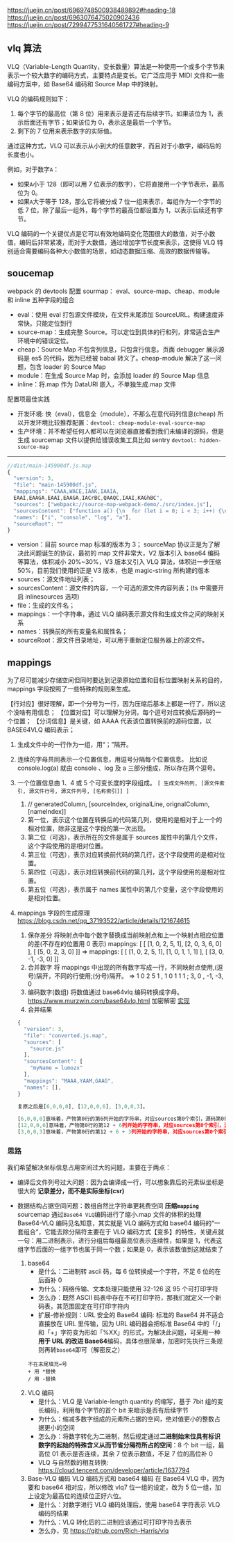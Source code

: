 https://juejin.cn/post/6969748500938489892#heading-18
https://juejin.cn/post/6963076475020902436
https://juejin.cn/post/7299477531640561727#heading-9

## vlq 算法

VLQ（Variable-Length Quantity，变长数量）算法是一种使用一个或多个字节来表示一个较大数字的编码方式，主要特点是变长。它广泛应用于 MIDI 文件和一些编码方案中，如 Base64 编码和 Source Map 中的映射。

VLQ 的编码规则如下：

1. 每个字节的最高位（第 8 位）用来表示是否还有后续字节。如果该位为 1，表示后面还有字节；如果该位为 0，表示这是最后一个字节。
2. 剩下的 7 位用来表示数字的实际值。

通过这种方式，VLQ 可以表示从小到大的任意数字，而且对于小数字，编码后的长度也小。

例如，对于数字`A`：

- 如果`A`小于 128（即可以用 7 位表示的数字），它将直接用一个字节表示，最高位为 0。
- 如果`A`大于等于 128，那么它将被分成 7 位一组来表示，每组作为一个字节的低 7 位，除了最后一组外，每个字节的最高位都设置为 1，以表示后续还有字节。

VLQ 编码的一个关键优点是它可以有效地编码变化范围很大的数值，对于小数值，编码后非常紧凑，而对于大数值，通过增加字节长度来表示，这使得 VLQ 特别适合需要编码各种大小数值的场景，如动态数据压缩、高效的数据传输等。

## soucemap

webpack 的 devtools 配置 sourmap： eval、source-map、cheap、module 和 inline 五种字段的组合

- eval：使用 eval 打包源文件模块，在文件末尾添加 SourceURL。构建速度非常快。只能定位到行
- source-map：生成完整 Source。可以定位到具体的行和列，非常适合生产环境中的错误定位。
- cheap：Source Map 不包含列信息，只包含行信息。页面 debugger 展示源码是 es5 的代码，因为已经被 babal 转义了。cheap-module 解决了这一问题，包含 loader 的 Source Map
- module：在生成 Source Map 时，会添加 loader 的 Source Map 信息
- inline：将.map 作为 DataURI 嵌入，不单独生成.map 文件

配置项最佳实践

- 开发环境: 快（eval），信息全（module），不那么在意代码列信息(cheap)
  所以开发环境比较推荐配置：`devtool: cheap-module-eval-source-map`
- 生产环境：并不希望任何人都可以在浏览器直接看到我们未编译的源码，但是生成 sourcemap 文件以提供给错误收集工具比如 sentry `devtool: hidden-source-map`

---

```js
//dist/main-145900df.js.map
{
  "version": 3,
  "file": "main-145900df.js",
  "mappings": "CAAA,WACE,IAAK,IAAIA,
  EAAI,EAAGA,EAAI,EAAGA,IACrBC,QAAQC,IAAI,KAGhBC",
  "sources": ["webpack://source-map-webpack-demo/./src/index.js"],
  "sourcesContent": ["function a() {\n  for (let i = 0; i < 3; i++) {\n    console.log('s');\n  }\n}\na();"],
  "names": ["i", "console", "log", "a"],
  "sourceRoot": ""
}
```

- version：目前 source map 标准的版本为 3；
  sourceMap 协议正是为了解决此问题诞生的协议，最初的 map 文件非常大，V2 版本引入 base64 编码等算法，体积减小 20%~30%，V3 版本又引入 VLQ 算法，体积进一步压缩 50%，目前我们使用的正是 V3 版本，也是 magic-string 所构建的版本
- sources：源文件地址列表；
- sourcesContent：源文件的内容，一个可选的源文件内容列表；(ts 中需要开启 inlinesources 选项)
- file：生成的文件名；
- mappings：一个字符串，通过 VLQ 编码表示源文件和生成文件之间的映射关系
- names：转换前的所有变量名和属性名；
- sourceRoot：源文件目录地址，可以用于重新定位服务器上的源文件。

## mappings

为了尽可能减少存储空间但同时要达到记录原始位置和目标位置映射关系的目的，mappings 字段按照了一些特殊的规则来生成。

【行对应】很好理解，即一个分号为一行，因为压缩后基本上都是一行了，所以这个没啥有用信息；
【位置对应】可以理解为分词，每个逗号对应转换后源码的一个位置；
【分词信息】是关键，如 AAAA 代表该位置转换前的源码位置，以 BASE64VLQ 编码表示；

1. 生成文件中的一行作为一组，用“；”隔开。
2. 连续的字母共同表示一个位置信息，用逗号分隔每个位置信息。
   比如说 console.log(a) 就由 console 、log 及 a 三部分组成，所以存在两个逗号。
3. 一个位置信息由 1、4 或 5 个可变长度的字段组成。
   `[ 生成文件的列, [源文件索引, 源文件行号, 源文件列号, [名称索引]] ]`

   1. // generatedColumn, [sourceIndex, originalLine, orignalColumn, [nameIndex]]
   2. 第一位，表示这个位置在转换后的代码第几列，使用的是相对于上一个的相对位置，除非这是这个字段的第一次出现。
   3. 第二位（可选），表示所在的文件是属于 sources 属性中的第几个文件，这个字段使用的是相对位置。
   4. 第三位（可选），表示对应转换前代码的第几行，这个字段使用的是相对位置。
   5. 第四位（可选），表示对应转换前代码的第几列，这个字段使用的是相对位置。
   6. 第五位（可选），表示属于 names 属性中的第几个变量，这个字段使用的是相对位置。

4. mappings 字段的生成原理
   https://blog.csdn.net/qq_37193522/article/details/121674615

   1. 保存差分
      将映射点中每个数字替换成当前映射点和上一个映射点相应位置的差(不存在的位置用 0 表示)
      mappings: [ [ [1, 0, 2, 5, 1], [2, 0, 3, 6, 0] ], [ [5, 0, 2, 3, 0] ]]
      =>
      mappings: [ [ [1, 0, 2, 5, 1], [1, 0, 1, 1, 1] ], [ [3, 0, -1, -3, 0] ]]
   2. 合并数字
      将 mappings 中出现的所有数字写成一行，不同映射点使用,(逗号)隔开，不同的行使用;(分号)隔开。
      => 1 0 2 5 1 , 1 0 1 1 1 ; 3, 0 , -1, -3, 0
   3. 编码数字(数组)
      将数值通过 base64vlq 编码转换成字母。
      https://www.murzwin.com/base64vlq.html 加密解密
      [实现](base64vlq.ts)
   4. 合并结果

   ```js
   {
     "version": 3,
     "file": "converted.js.map",
     "sources": [
       "source.js"
     ],
     "sourcesContent": [
       "myName = lumozx"
     ],
     "mappings": "MAAA,YAAM,GAAG",
     "names": [],
   }

   复原之后是[6,0,0,0], [12,0,0,6], [3,0,0,3]。

   [6,0,0,0]意味着，产物第0行的第6列开始的字符串，对应sources第0个索引，源码第0行，第0列开始字符串。也就是产物thisIsMyName对应源码myName。（结束索引由后面一组数字提供）
   [12,0,0,6]意味着，产物第0行的第12 + 6列开始的字符串，对应sources第0个索引，源码第0行，第0 + 6列开始字符串。也就是产物=对应源码=。（注意=左右是有空格的）
   [3,0,0,3]意味着，产物第0行的第12 + 6 + 3列开始的字符串，对应sources第0个索引，源码第0行，第3 + 0 + 6列开始字符串。也就是产物alice;对应源码lumozx。
   ```

### 思路

我们希望解决坐标信息占用空间过大的问题，主要在于两点：

- 编译后文件列号过大问题：因为会编译成一行，可以想象靠后的元素纵坐标是很大的
  **记录差分，而不是实际坐标(csr)**
- 数据结构占据空间问题：数组自然比字符串更耗费空间
  **压缩`mapping`**
  sourcemap 通过`Base64 VLQ`编码进行了缩小.map 文件的体积的处理
  Base64-VLQ 编码见名知意，其实就是 VLQ 编码方式和 base64 编码的“一套组合”，它能去除分隔符主要在于 VLQ 编码方式【变多】的特性，关键点就一句：用二进制表示，进行分组后每组最高位表示连续性，如果是 1，代表这组字节后面的一组字节也属于同一个数；如果是 0，表示该数值到这就结束了

  1. base64
     - 是什么：二进制转 ascii 码，每 6 位转换成一个字符，不足 6 位的在后面补 0
     - 为什么：网络传输、文本处理只能使用 32-126 这 95 个可打印字符
     - 怎么办：既然 ASCII 码表中存在不可打印字符，那我们就定义一个新码表，其范围固定在可打印字符内
     - 扩展-修补规则：URL 安全的 Base64 编码: 标准的 Base64 并不适合直接放在 URL 里传输，因为 URL 编码器会把标准 Base64 中的「/」和「+」字符变为形如「%XX」的形式，为解决此问题，可采用一种**用于 URL 的改进 Base64**编码，具体也很简单，加密时先执行三条规则再转`base64`即可（解密反之）
     ```
     不在末尾填充=号
     + 用 *替换
     / 用 -替换
     ```
  2. VLQ 编码
     - 是什么：VLQ 是 Variable-length quantity 的缩写，基于 7bit 组的变长编码，利用每个字节的首个 bit 来暗示是否有后续字节
     - 为什么：缩减多数字组成的元素所占据的空间，绝对值更小的整数占据更小的空间
     - 怎么办：将数字转化为二进制，然后规定通过**二进制始末位具有标识数字的起始的特殊含义从而节省分隔符所占的空间**：8 个 bit 一组，最高位 01 表示是否连续，其余 7 位表示数值，不足 7 位的高位补 0
     - VLQ 与自然数的相互转换:
       https://cloud.tencent.com/developer/article/1637794
  3. Base-VLQ 编码
     VLQ 编码方式和 base64 编码
     在 Base64 VLQ 中，因为要和 base64 相对应，所以修改 vlq7 位一组的设定，改为 5 位一组，加上设定为最高位的连续位正好六位。
     - 是什么：对数字进行 VLQ 编码处理后，使用 base64 字符表示 VLQ 编码的结果
     - 为什么：VLQ 转化后的二进制应该通过可打印字符去表示
     - 怎么办，见 https://github.com/Rich-Harris/vlq
